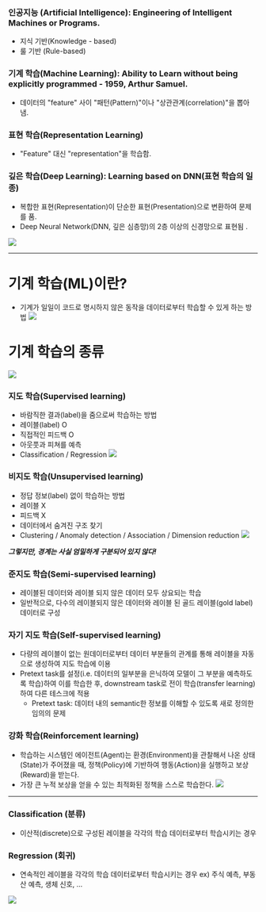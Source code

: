 
### 인공지능 (Artificial Intelligence): Engineering of Intelligent Machines or Programs.
- 지식 기반(Knowledge - based)
- 룰 기반 (Rule-based)


### 기계 학습(Machine Learning): Ability to Learn without being explicitly programmed - 1959, Arthur Samuel.
- 데이터의 "feature" 사이 "패턴(Pattern)"이나 "상관관계(correlation)"을 뽑아 냄.


### 표현 학습(Representation Learning)
- "Feature" 대신 "representation"을 학습함.


### 깊은 학습(Deep Learning): Learning based on DNN(표현 학습의 일종)
- 복합한 표현(Representation)이 단순한 표현(Presentation)으로 변환하여 문제를 품.
- Deep Neural Network(DNN, 깊은 심층망)의 2층 이상의 신경망으로 표현됨 .


![](../../Data/15.이론_ML기초_1/ML_1_1.png)





---
# 기계 학습(ML)이란?

- 기계가 일일이 코드로 명시하지 않은 동작을 데이터로부터 학습할 수 있게 하는 방법 
![](../../Data/15.이론_ML기초_1/ML_1_2.png)



# 기계 학습의 종류 

![](../../Data/15.이론_ML기초_1/ML_1_3.jpg)

### 지도 학습(Supervised learning)
- 바람직한 결과(label)을 줌으로써 학습하는 방법 
- 레이블(label) O
- 직접적인 피드백 O
- 아웃풋과 피쳐를 예측
- Classification / Regression
![](../../Data/15.이론_ML기초_1/ML_1_4.png)


### 비지도 학습(Unsupervised learning)
- 정답 정보(label) 없이 학습하는 방법 
- 레이블 X
- 피드백 X
- 데이터에서 숨겨진 구조 찾기 
- Clustering / Anomaly detection / Association / Dimension reduction
![](../../Data/15.이론_ML기초_1/ML_1_5.png)


***그렇지만, 경계는 사실 엄밀하게 구분되어 있지 않다!***


### 준지도 학습(Semi-supervised learning)
- 레이블된 데이터와 레이블 되지 않은 데이터 모두 상요되는 학습
- 일반적으로, 다수의 레이블되지 않은 데이터와 레이블 된 골드 레이블(gold label)데이터로 구성


### 자기 지도 학습(Self-supervised learning)
- 다량의 레이블이 없는 원데이터로부터 데이터 부분들의 관계를 통해 레이블을 자동으로 생성하여 지도 학습에 이용
- Pretext task를 설정(i.e. 데이터의 일부분을 은닉하여 모델이 그 부분을 예측하도록 학습)하여 이를 학습한 후, downstream task로 전이 학습(transfer learning)하여 다른 테스크에 적용 
	- Pretext task: 데이터 내의 semantic한 정보를 이해할 수 있도록 새로 정의한 임의의 문제 


### 강화 학습(Reinforcement learning)
- 학습하는 시스템인 에이전트(Agent)는 환경(Environment)을 관찰해서 나온 상태(State)가 주어졌을 때, 정책(Policy)에 기반하여 행동(Action)을 실행하고 보상(Reward)을 받는다. 
- 가장 큰 누적 보상을 얻을 수 있는 최적화된 정책을 스스로 학습한다. 
![](../../Data/15.이론_ML기초_1/ML_1_6.png)





---
### Classification (분류)
- 이산적(discrete)으로 구성된 레이블을 각각의 학습 데이터로부터 학습시키는 경우


### Regression (회귀)
- 연속적인 레이블을 각각의 학습 데이터로부터 학습시키는 경우 
ex) 주식 예측, 부동산 예측, 생체 신호, ...


![](../../Data/15.이론_ML기초_1/ML_1_7.png)






